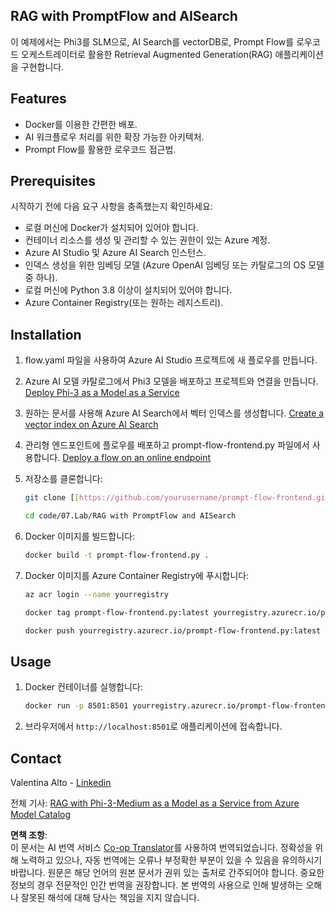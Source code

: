 <!--
CO_OP_TRANSLATOR_METADATA:
{
  "original_hash": "8ec74e4a49934dad78bc52dcb898359c",
  "translation_date": "2025-07-16T17:06:58+00:00",
  "source_file": "code/07.Lab/RAG_with_PromptFlow_and_AISearch/README.md",
  "language_code": "ko"
}
-->
## RAG with PromptFlow and AISearch

이 예제에서는 Phi3를 SLM으로, AI Search를 vectorDB로, Prompt Flow를 로우코드 오케스트레이터로 활용한 Retrieval Augmented Generation(RAG) 애플리케이션을 구현합니다.

## Features

- Docker를 이용한 간편한 배포.
- AI 워크플로우 처리를 위한 확장 가능한 아키텍처.
- Prompt Flow를 활용한 로우코드 접근법.

## Prerequisites

시작하기 전에 다음 요구 사항을 충족했는지 확인하세요:

- 로컬 머신에 Docker가 설치되어 있어야 합니다.
- 컨테이너 리소스를 생성 및 관리할 수 있는 권한이 있는 Azure 계정.
- Azure AI Studio 및 Azure AI Search 인스턴스.
- 인덱스 생성을 위한 임베딩 모델 (Azure OpenAI 임베딩 또는 카탈로그의 OS 모델 중 하나).
- 로컬 머신에 Python 3.8 이상이 설치되어 있어야 합니다.
- Azure Container Registry(또는 원하는 레지스트리).

## Installation

1. flow.yaml 파일을 사용하여 Azure AI Studio 프로젝트에 새 플로우를 만듭니다.
2. Azure AI 모델 카탈로그에서 Phi3 모델을 배포하고 프로젝트와 연결을 만듭니다. [Deploy Phi-3 as a Model as a Service](https://learn.microsoft.com/azure/machine-learning/how-to-deploy-models-phi-3?view=azureml-api-2&tabs=phi-3-mini)
3. 원하는 문서를 사용해 Azure AI Search에서 벡터 인덱스를 생성합니다. [Create a vector index on Azure AI Search](https://learn.microsoft.com/azure/search/search-how-to-create-search-index?tabs=portal)
4. 관리형 엔드포인트에 플로우를 배포하고 prompt-flow-frontend.py 파일에서 사용합니다. [Deploy a flow on an online endpoint](https://learn.microsoft.com/azure/ai-studio/how-to/flow-deploy)
5. 저장소를 클론합니다:

    ```sh
    git clone [[https://github.com/yourusername/prompt-flow-frontend.git](https://github.com/microsoft/Phi-3CookBook.git)](https://github.com/microsoft/Phi-3CookBook.git)
    
    cd code/07.Lab/RAG with PromptFlow and AISearch
    ```

6. Docker 이미지를 빌드합니다:

    ```sh
    docker build -t prompt-flow-frontend.py .
    ```

7. Docker 이미지를 Azure Container Registry에 푸시합니다:

    ```sh
    az acr login --name yourregistry
    
    docker tag prompt-flow-frontend.py:latest yourregistry.azurecr.io/prompt-flow-frontend.py:latest
    
    docker push yourregistry.azurecr.io/prompt-flow-frontend.py:latest
    ```

## Usage

1. Docker 컨테이너를 실행합니다:

    ```sh
    docker run -p 8501:8501 yourregistry.azurecr.io/prompt-flow-frontend.py:latest
    ```

2. 브라우저에서 `http://localhost:8501`로 애플리케이션에 접속합니다.

## Contact

Valentina Alto - [Linkedin](https://www.linkedin.com/in/valentina-alto-6a0590148/)

전체 기사: [RAG with Phi-3-Medium as a Model as a Service from Azure Model Catalog](https://medium.com/@valentinaalto/rag-with-phi-3-medium-as-a-model-as-a-service-from-azure-model-catalog-62e1411948f3)

**면책 조항**:  
이 문서는 AI 번역 서비스 [Co-op Translator](https://github.com/Azure/co-op-translator)를 사용하여 번역되었습니다. 정확성을 위해 노력하고 있으나, 자동 번역에는 오류나 부정확한 부분이 있을 수 있음을 유의하시기 바랍니다. 원문은 해당 언어의 원본 문서가 권위 있는 출처로 간주되어야 합니다. 중요한 정보의 경우 전문적인 인간 번역을 권장합니다. 본 번역의 사용으로 인해 발생하는 오해나 잘못된 해석에 대해 당사는 책임을 지지 않습니다.